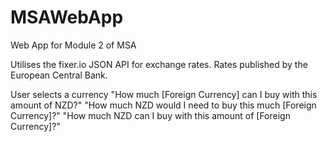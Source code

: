 # MSAWebApp
Web App for Module 2 of MSA

Utilises the fixer.io JSON API for exchange rates. Rates published by the European Central Bank. 

User selects a currency
"How much [Foreign Currency] can I buy with this amount of NZD?"
"How much NZD would I need to buy this much [Foreign Currency]?"
"How much NZD can I buy with this amount of [Foreign Currency]?"
